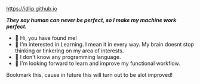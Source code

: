   https://idlip.github.io

***They say human can never be perfect, so I make my machine work perfect.***

- 👋 Hi, you have found me!
- 👀 I’m interested in Learning. I mean it in every way. My brain doesnt stop thinking or tinkering on my area of interests.
- 🌱 I don't know any programming language.
- 📗 I'm looking forward to learn and improve my functional workflow.

Bookmark this, cause in future this will turn out to be alot improved!
